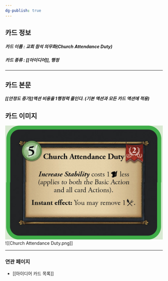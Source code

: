 ```yaml
---
dg-publish: true
---
```

## 카드 정보
##### 카드 이름 : 교회 참석 의무화(Church Attendance Duty)
##### 카드 종류 : [[아이디어]], 행정
---
## 카드 본문
##### [[안정도 증가]]액션 비용을 1행정력 줄인다. (기본 액션과 모든 카드 액션에 적용)

## 카드 이미지
<img src="\Assets\Church Attendance Duty.png"/>
![[Church Attendance Duty.png]]

--- 

### 연관 페이지
- [[아이디어 카드 목록]]
